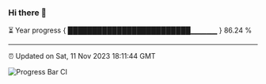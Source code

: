 ### Hi there 👋

⏳ Year progress { █████████████████████████▁▁▁▁▁ } 86.24 %

---

⏰ Updated on Sat, 11 Nov 2023 18:11:44 GMT

![Progress Bar CI](https://github.com/liununu/liununu/workflows/Progress%20Bar%20CI/badge.svg)
